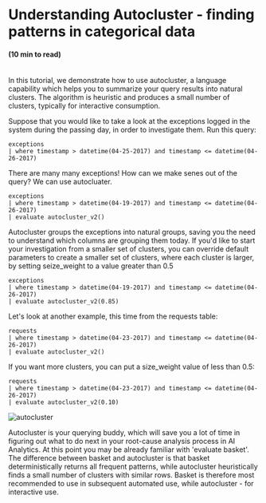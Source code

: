 # Understanding Autocluster - finding patterns in categorical data
#### (10 min to read)

<br/>
In this tutorial, we demonstrate how to use autocluster, a language capability which helps you to summarize your query results into natural clusters. The algorithm is heuristic and produces a small number of clusters, typically for interactive consumption.

Suppose that you would like to take a look at the exceptions logged in the system during the passing day, in order to investigate them. Run this query:
```AIQL
exceptions 
| where timestamp > datetime(04-25-2017) and timestamp <= datetime(04-26-2017)
```

There are many many exceptions! How can we make senes out of the query? We can use autocluater.
```AIQL
exceptions 
| where timestamp > datetime(04-19-2017) and timestamp <= datetime(04-26-2017) 
| evaluate autocluster_v2()
```

Autocluster groups the exceptions into natural groups, saving you the need to understand which columns are grouping them today. If you'd like to start your investigation from a smaller set of clusters, you can override default parameters to create a smaller set of clusters, where each cluster is larger, by setting seize_weight to a value greater than 0.5
```AIQL
exceptions 
| where timestamp > datetime(04-19-2017) and timestamp <= datetime(04-26-2017) 
| evaluate autocluster_v2(0.85)
```

Let's look at another example, this time from the requests table:
```AIQL
requests 
| where timestamp > datetime(04-23-2017) and timestamp <= datetime(04-26-2017) 
| evaluate autocluster_v2()
```

If you want more clusters, you can put a size_weight value of less than 0.5:
```AIQL
requests 
| where timestamp > datetime(04-23-2017) and timestamp <= datetime(04-26-2017) 
| evaluate autocluster_v2(0.10)
```
<p><img src="~/learn/tutorials/images/smart analytics/autocluster.jpg" alt="autocluster"></p>

Autocluster is your querying buddy, which will save you a lot of time in figuring out what to do next in your root-cause analysis process in AI Analytics. At this point you may be already familiar with 'evaluate basket'.
The difference between basket and autocluster is that basket deterministically returns all frequent patterns, 
while autocluster heuristically finds a small number of clusters with similar rows. Basket is therefore most recommended to use in subsequent automated use, while autocluster - for interactive use.